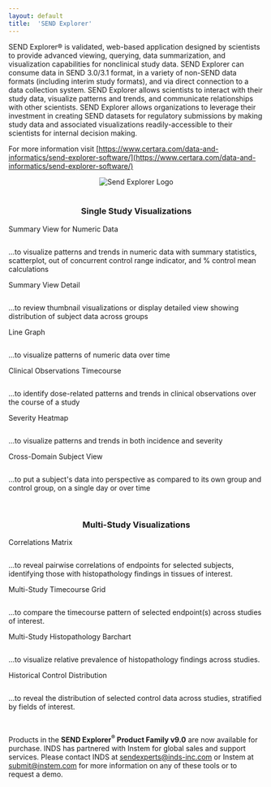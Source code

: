 ```yaml
---
layout: default
title:  'SEND Explorer'
---
```


SEND Explorer® is validated, web-based application designed by scientists to provide advanced viewing, querying, data summarization, and visualization capabilities for nonclinical study data. SEND Explorer can consume data in SEND 3.0/3.1 format, in a variety of non-SEND data formats (including interim study formats), and via direct connection to a data collection system.  SEND Explorer allows scientists to interact with their study data, visualize patterns and trends, and communicate relationships with other scientists. SEND Explorer allows organizations to leverage their investment in creating SEND datasets for regulatory submissions by making study data and associated visualizations readily-accessible to their scientists for internal decision making.

For more information visit [https://www.certara.com/data-and-informatics/send-explorer-software/](https://www.certara.com/data-and-informatics/send-explorer-software/)

<div style="text-align:center">
  <img src="/assets/images/se-logos.jpg" style="margin-bottom: -1em" alt="Send Explorer Logo">
   <p>&nbsp;</p>
  <h3>Single Study Visualizations</h3>
</div>
<div class="pure-g">
  <div class="pure-u-1-2">
    <p class="thumbtitle">Summary View for Numeric Data</p>
    <a href="/assets/se-images/Slide2.PNG" 
       data-lightbox="slide-2"
       data-title="Summary View for Numeric Data"> 
      <img class="thumbsize" src="/assets/se-images/Slide2.PNG" alt="" />
    </a>
    <p class="thumbsize">…to visualize patterns and trends in numeric data with summary statistics, scatterplot, out of concurrent control range indicator, and % control mean calculations</p>
  </div>
  <div class="pure-u-1-2">
    <p class="thumbtitle">Summary View Detail</p>
    <a href="/assets/se-images/Slide3.PNG" 
       data-lightbox="slide-3"
       data-title="Summary View Detail"> 
      <img class="thumbsize" src="/assets/se-images/Slide3.PNG" alt="" />
    </a>
    <p class="thumbsize">…to review thumbnail visualizations or display detailed view showing distribution of subject data across groups</p>
  </div>
  <div class="pure-u-1-2">
    <p class="thumbtitle">Line Graph</p>
    <a href="/assets/se-images/multi-study-linegraph-slide.png" 
       data-lightbox="slide-9"
       data-title="Multi Endpoint Line Graph"> 
      <img class="thumbsize" src="/assets/se-images/multi-study-linegraph-slide.png" alt="" />
    </a>
    <p class="thumbsize">…to visualize patterns of numeric data over time</p>
  </div>  
  <div class="pure-u-1-2">
    <p class="thumbtitle">Clinical Observations Timecourse</p>
    <a href="/assets/se-images/clinobs-slide.png" 
       data-lightbox="slide-10"
       data-title="Clinical Observations Timecourse"> 
      <img class="thumbsize" src="/assets/se-images/clinobs-slide.png" alt="" />
    </a>
    <p class="thumbsize">...to identify dose-related patterns and trends in clinical observations over the course of a study</p>
  </div>  
  <div class="pure-u-1-2">
    <p class="thumbtitle">Severity Heatmap</p>
    <a href="/assets/se-images/Slide1.PNG" 
       data-lightbox="slide-1"
       data-title="Severity Heatmap"> 
      <img class="thumbsize" src="/assets/se-images/Slide1.PNG" alt="" />
    </a>
    <p class="thumbsize">…to visualize patterns and trends in both incidence and severity</p>
  </div>
  <div class="pure-u-1-2">
    <p class="thumbtitle">Cross-Domain Subject View</p>
    <a href="/assets/se-images/Slide4.PNG" 
       data-lightbox="slide-4"
       data-title="Cross-Domain Subject View"> 
      <img class="thumbsize" src="/assets/se-images/Slide4.PNG" alt="" />
    </a>
    <p class="thumbsize">…to put a subject's data into perspective as compared to its own group and control group, on a single day or over time</p>
  </div>
</div>
<p>&nbsp;</p>
<div style="text-align:center">
  <h3>Multi-Study Visualizations</h3>
</div>
<div class="pure-g">
  <div class="pure-u-1-2">
    <p class="thumbtitle">Correlations Matrix</p>
    <a href="/assets/se-images/Slide5.PNG" 
       data-lightbox="slide-5"
       data-title="Correlations Matrix"> 
      <img class="thumbsize" src="/assets/se-images/Slide5.PNG" alt="" />
    </a>
    <p class="thumbsize">…to reveal pairwise correlations of endpoints for selected subjects, identifying those with histopathology findings in tissues of interest.</p>
  </div>
  <div class="pure-u-1-2">
    <p class="thumbtitle">Multi-Study Timecourse Grid</p>
    <a href="/assets/se-images/Slide6.PNG" 
       data-lightbox="slide-6"
       data-title="Multi-Study Timecourse Grid"> 
      <img class="thumbsize" src="/assets/se-images/Slide6.PNG" alt="" />
    </a>
    <p class="thumbsize">…to compare the timecourse pattern of selected endpoint(s) across studies of interest.</p>
  </div>
  <div class="pure-u-1-2">
    <p class="thumbtitle">Multi-Study Histopathology Barchart</p>
    <a href="/assets/se-images/HistoBarChart.png" 
       data-lightbox="slide-7"
       data-title="Multi-Study Histo Barchart"> 
      <img class="thumbsize" src="/assets/se-images/HistoBarChart.png" alt="" />
    </a>
    <p class="thumbsize">…to visualize relative prevalence of histopathology findings across studies.</p>
  </div>
  <div class="pure-u-1-2">
    <p class="thumbtitle">Historical Control Distribution</p>
    <a href="/assets/se-images/hcvd-slide.png" 
       data-lightbox="slide-8"> 
      <img class="thumbsize" src="/assets/se-images/hcvd-slide.png" alt="" />
    </a>
    <p class="thumbsize">…to reveal the distribution of selected control data across studies, stratified by fields of interest.</p>
  </div>
</div>
<p>&nbsp;</p>

Products in the **SEND Explorer<sup>®</sup> Product Family v9.0** are now
available for purchase. INDS has partnered with Instem for global sales
and support services. Please contact INDS at
<a href="mailto:sendexperts@inds-inc.com" class="email">sendexperts@inds-inc.com</a>
or Instem at
<a href="mailto:submit@instem.com" class="email">submit@instem.com</a>
for more information on any of these tools or to request a demo.

